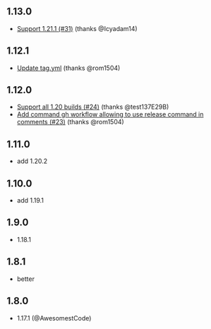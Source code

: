 ## 1.13.0
* [Support 1.21.1 (#31)](https://github.com/PrismarineJS/minecraft-assets/commit/e901c88d0dd515e8caf3f59457440ecc3818a417) (thanks @Icyadam14)

## 1.12.1
* [Update tag.yml](https://github.com/PrismarineJS/minecraft-assets/commit/53630152fa16b16c8c6df7d65a5c314679d13d83) (thanks @rom1504)

## 1.12.0
* [Support all 1.20 builds (#24)](https://github.com/PrismarineJS/minecraft-assets/commit/429f44a869b9aa70373f349a078be6b859dd7a9e) (thanks @test137E29B)
* [Add command gh workflow allowing to use release command in comments (#23)](https://github.com/PrismarineJS/minecraft-assets/commit/2dfeab1968765370dae0d5563b6d220c7f2cf72b) (thanks @rom1504)

## 1.11.0

* add 1.20.2

## 1.10.0

* add 1.19.1

## 1.9.0

* 1.18.1

## 1.8.1

* better

## 1.8.0

* 1.17.1 (@AwesomestCode)
